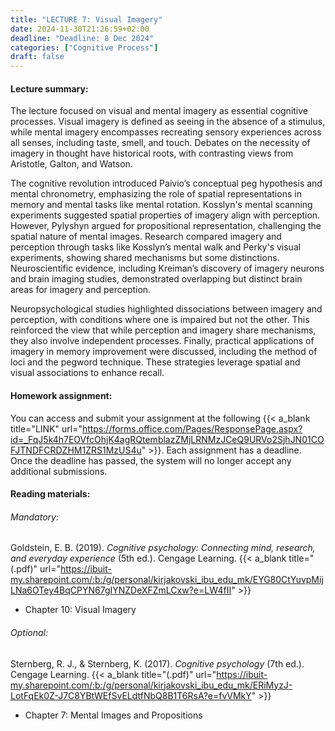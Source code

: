 ```yaml
---
title: "LECTURE 7: Visual Imagery"
date: 2024-11-30T21:26:59+02:00
deadline: "Deadline: 8 Dec 2024"
categories: ["Cognitive Process"]
draft: false
---
```


#### Lecture summary:

The lecture focused on visual and mental imagery as essential cognitive processes. Visual imagery is defined as seeing in the absence of a stimulus, while mental imagery encompasses recreating sensory experiences across all senses, including taste, smell, and touch. Debates on the necessity of imagery in thought have historical roots, with contrasting views from Aristotle, Galton, and Watson.

The cognitive revolution introduced Paivio’s conceptual peg hypothesis and mental chronometry, emphasizing the role of spatial representations in memory and mental tasks like mental rotation. Kosslyn's mental scanning experiments suggested spatial properties of imagery align with perception. However, Pylyshyn argued for propositional representation, challenging the spatial nature of mental images. Research compared imagery and perception through tasks like Kosslyn’s mental walk and Perky's visual experiments, showing shared mechanisms but some distinctions. Neuroscientific evidence, including Kreiman’s discovery of imagery neurons and brain imaging studies, demonstrated overlapping but distinct brain areas for imagery and perception.

Neuropsychological studies highlighted dissociations between imagery and perception, with conditions where one is impaired but not the other. This reinforced the view that while perception and imagery share mechanisms, they also involve independent processes. Finally, practical applications of imagery in memory improvement were discussed, including the method of loci and the pegword technique. These strategies leverage spatial and visual associations to enhance recall.

#### Homework assignment:

You can access and submit your assignment at the following {{< a_blank title="LINK" url="https://forms.office.com/Pages/ResponsePage.aspx?id=_FqJ5k4h7EOVfcOhjK4agRQtemblazZMjLRNMzJCeQ9URVo2SjhJN01COFJTNDFCRDZHM1ZRS1MzUS4u" >}}. Each assignment has a deadline. Once the deadline has passed, the system will no longer accept any additional submissions.

#### Reading materials:

###### Mandatory:

Goldstein, E. B. (2019). *Cognitive psychology: Connecting mind, research, and everyday experience* (5th ed.). Cengage Learning. {{< a_blank title="(.pdf)" url="https://ibuit-my.sharepoint.com/:b:/g/personal/kirjakovski_ibu_edu_mk/EYG80CtYuvpMijLNa6OTey4BqCPYN67gIYNZDeXFZmLCxw?e=LW4fII" >}}

* Chapter 10: Visual Imagery

###### Optional:

Sternberg, R. J., & Sternberg, K. (2017). *Cognitive psychology* (7th ed.). Cengage Learning. {{< a_blank title="(.pdf)" url="https://ibuit-my.sharepoint.com/:b:/g/personal/kirjakovski_ibu_edu_mk/ERiMyzJ-LotFqEk0Z-J7C8YBtWEfSvELdtfNbQ8B1T6RsA?e=fvVMkY" >}}

* Chapter 7: Mental Images and Propositions
